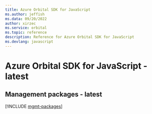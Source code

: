 ```yaml
---
title: Azure Orbital SDK for JavaScript
ms.author: jeffish
ms.data: 09/20/2022
author: xirzec
ms.service: orbital
ms.topic: reference
description: Reference for Azure Orbital SDK for JavaScript
ms.devlang: javascript
---
```

# Azure Orbital SDK for JavaScript - latest

## Management packages - latest
[!INCLUDE [mgmt-packages](orbital-mgmt-index.md)]
